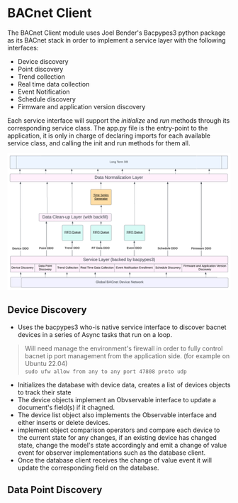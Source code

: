 # BACnet Client
The BACnet Client module uses Joel Bender's Bacpypes3 python package as its BACnet stack in order to implement a service layer with the following interfaces:<br>
- Device discovery
- Point discovery
- Trend collection
- Real time data collection
- Event Notification
- Schedule discovery
- Firmware and application version discovery

Each service interface will support the *initialize* and *run* methods through its corresponding service class. The app.py file is the entry-point to the application, it is only in charge of declaring imports for each available service class, and calling the init and run methods for them all.

![bacnet-client](docs/res/BACnetClient.png)

## Device Discovery
- Uses the bacpypes3 who-is native service interface to discover bacnet devices in a series of Async tasks that run on a loop.
> Will need manage the environment's firewall in order to fully control bacnet ip port management from the application side. (for example on Ubuntu 22.04)<br>
`sudo ufw allow from any to any port 47808 proto udp`
- Initializes the database with device data, creates a list of devices objects to track their state
- The device objects implement an Obvservable interface to update a document's field(s) if it chagned.
- The device list object also implements the Observable interface and either inserts or delete devices.
- implement object comparison operators and compare each device to the current state for any changes, if an existing device has changed state, change the model's state accordingly and emit a change of value event for observer implementations such as the database client.
- Once the database client receives the change of value event it will update the corresponding field on the database.

## Data Point Discovery

